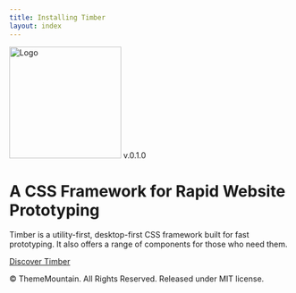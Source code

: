 ```yaml
---
title: Installing Timber
layout: index
---
```


<div class="section-block p-0 bg-black">
    <div class="row fluid h-screen">
        <div class="col w-6/12 offset-3 flex items-center center">
            <div>
                <img class="mx-auto" src="images/logo.svg" width="200" alt="Logo"/>
                <span class="badge rounded mr-auto relative -pst-30 bg-indigo color-white">v.0.1.0</span>
                <h1 class="text-huge color-white font-light">A CSS Framework for Rapid Website Prototyping</h1>
                <p class="text-large color-grey-dark">Timber is a utility-first, desktop-first CSS framework built for fast prototyping. It also offers a range of components for those who need them.</p>
                <a href="getting-started-timber.html" class="button rounded bg-hover-shadow-4xl">Discover Timber</a>
            </div>
        </div>
    </div>
    <p class="copyright w-full h-0 mb-0 relative -pst-40 center color-grey-dark">&copy; ThemeMountain. All Rights Reserved. Released under MIT license.</p>
</div>
